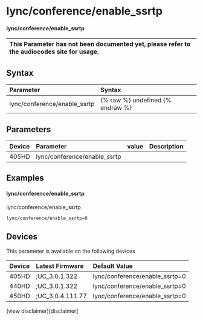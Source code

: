 ﻿---
description: lync/conference/enable_ssrtp
search:
    keywords: ['lync','conference','enable_ssrtp']
---

# lync/conference/enable_ssrtp

#### lync/conference/enable_ssrtp


| This Parameter has not been documented yet, please refer to the audiocodes site for usage.  |
| :--- |

## Syntax
| Parameter | Syntax |
| :--- | :--- |
|lync/conference/enable_ssrtp | {% raw %} undefined {% endraw %} |

## Parameters
|Device|Parameter|value|Description|
|:---|:---|:---|:---|
| 405HD | lync/conference/enable_ssrtp |  |  |

## Examples
#### lync/conference/enable_ssrtp

lync/conference/enable_ssrtp

```
lync/conference/enable_ssrtp=0
```

## Devices
This parameter is available on the following devices

| Device | Latest Firmware | Default Value |
|:---|:---|:---|
| 405HD | ;UC_3.0.1.322 | lync/conference/enable_ssrtp=0 
| 440HD | ;UC_3.0.1.322 | lync/conference/enable_ssrtp=0 
| 450HD | ;UC_3.0.4.111.77 | lync/conference/enable_ssrtp=0 

(view disclaimer)[disclaimer]
